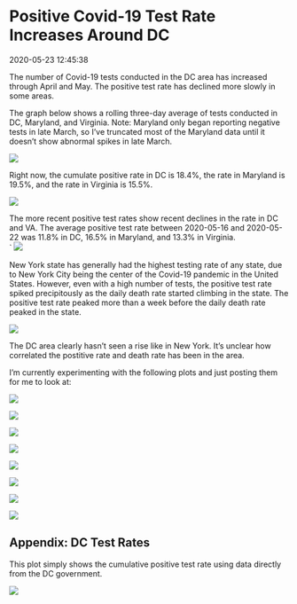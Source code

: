 Positive Covid-19 Test Rate Increases Around DC
================

2020-05-23 12:45:38

The number of Covid-19 tests conducted in the DC area has increased
through April and May. The positive test rate has declined more slowly
in some areas.

The graph below shows a rolling three-day average of tests conducted in
DC, Maryland, and Virginia. Note: Maryland only began reporting negative
tests in late March, so I’ve truncated most of the Maryland data until
it doesn’t show abnormal spikes in late March.

![](Pos_Test_Rate_files/figure-gfm/dmv_testing_numbers-1.png)<!-- -->

Right now, the cumulate positive rate in DC is 18.4%, the rate in
Maryland is 19.5%, and the rate in Virginia is 15.5%.

![](Pos_Test_Rate_files/figure-gfm/pos_rate_cumulative-1.png)<!-- -->

The more recent positive test rates show recent declines in the rate in
DC and VA. The average positive test rate between 2020-05-16 and
2020-05-22 was 11.8% in DC, 16.5% in Maryland, and 13.3% in Virginia.  
\` ![](Pos_Test_Rate_files/figure-gfm/rolling_pos_rate-1.png)<!-- -->

New York state has generally had the highest testing rate of any state,
due to New York City being the center of the Covid-19 pandemic in the
United States. However, even with a high number of tests, the positive
test rate spiked precipitously as the daily death rate started climbing
in the state. The positive test rate peaked more than a week before the
daily death rate peaked in the state.

![](Pos_Test_Rate_files/figure-gfm/ny_plot-1.png)<!-- -->

The DC area clearly hasn’t seen a rise like in New York. It’s unclear
how correlated the postitive rate and death rate has been in the area.

I’m currently experimenting with the following plots and just posting
them for me to look at:

![](Pos_Test_Rate_files/figure-gfm/unnamed-chunk-1-1.png)<!-- -->

![](Pos_Test_Rate_files/figure-gfm/unnamed-chunk-2-1.png)<!-- -->

![](Pos_Test_Rate_files/figure-gfm/unnamed-chunk-3-1.png)<!-- -->

![](Pos_Test_Rate_files/figure-gfm/unnamed-chunk-4-1.png)<!-- -->

![](Pos_Test_Rate_files/figure-gfm/unnamed-chunk-5-1.png)<!-- -->

![](Pos_Test_Rate_files/figure-gfm/unnamed-chunk-6-1.png)<!-- -->

![](Pos_Test_Rate_files/figure-gfm/unnamed-chunk-7-1.png)<!-- -->

![](Pos_Test_Rate_files/figure-gfm/unnamed-chunk-8-1.png)<!-- -->

## Appendix: DC Test Rates

This plot simply shows the cumulative positive test rate using data
directly from the DC government.

![](Pos_Test_Rate_files/figure-gfm/dc_data-1.png)<!-- -->
